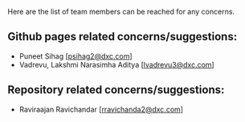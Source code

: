 Here are the list of team members can be reached for any concerns.

## Github pages related concerns/suggestions:
+ Puneet Sihag [psihag2@dxc.com]
+ Vadrevu, Lakshmi Narasimha Aditya [lvadrevu3@dxc.com]

## Repository related concerns/suggestions:
+ Raviraajan Ravichandar [rravichanda2@dxc.com]
